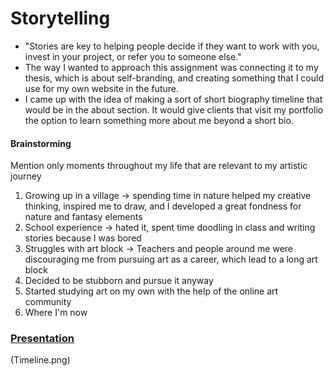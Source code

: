 # Storytelling
* "Stories are key to helping people decide if they want to work with you, invest in your project, or refer you to someone else."
* The way I wanted to approach this assignment was connecting it to my thesis, which is about self-branding, and creating something that I could use for my own website in the future.
* I came up with the idea of making a sort of short biography timeline that would be in the about section. It would give clients that visit my portfolio the option to learn something more about me beyond a short bio.

#### Brainstorming
Mention only moments throughout my life that are relevant to my artistic journey
1. Growing up in a village -> spending time in nature helped my creative thinking, inspired me to draw, and I developed a great fondness for nature and fantasy elements
2. School experience -> hated it, spent time doodling in class and writing stories because I was bored
3. Struggles with art block -> Teachers and people around me were discouraging me from pursuing art as a career, which lead to a long art block
4. Decided to be stubborn and pursue it anyway
5. Started studying art on my own with the help of the online art community
6. Where I'm now 

### [Presentation](Presentation.pdf)

(Timeline.png)
